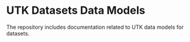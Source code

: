 UTK Datasets Data Models
========================

The repository includes documentation related to UTK data models for datasets.